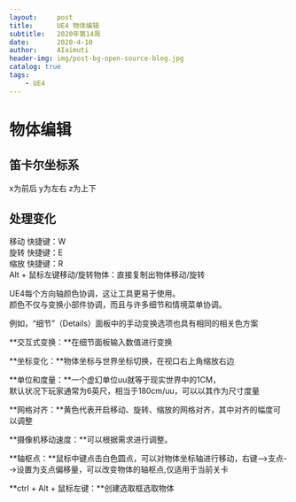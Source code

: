 ```yaml
---
layout:     post
title:      UE4 物体编辑
subtitle:   2020年第14周
date:       2020-4-10
author:     AIaimuti
header-img: img/post-bg-open-source-blog.jpg
catalog: true
tags:
    - UE4 
---
```


# 物体编辑
## 笛卡尔坐标系
x为前后 y为左右 z为上下

## 处理变化
移动 快捷键：W<br>
旋转 快捷键：E<br>
缩放 快捷键：R<br>
Alt + 鼠标左键移动/旋转物体：直接复制出物体移动/旋转

UE4每个方向轴颜色协调，这让工具更易于使用。<br>
颜色不仅与变换小部件协调，而且与许多细节和情境菜单协调。

例如，“细节”（Details）面板中的手动变换选项也具有相同的相关色方案

**交互式变换：**在细节面板输入数值进行变换

**坐标变化：**物体坐标与世界坐标切换，在视口右上角缩放右边

**单位和度量：**一个虚幻单位uu就等于现实世界中的1CM，<br>
默认状况下玩家通常为6英尺，相当于180cm/uu，可以以其作为尺寸度量

**网格对齐：**黄色代表开启移动、旋转、缩放的网格对齐，其中对齐的幅度可以调整 

**摄像机移动速度：**可以根据需求进行调整。

**轴枢点：**鼠标中键点击白色圆点，可以对物体坐标轴进行移动，右键-->支点-->设置为支点偏移量，可以改变物体的轴枢点,仅适用于当前关卡

**ctrl + Alt + 鼠标左键：**创建选取框选取物体
